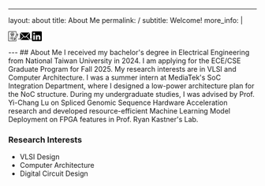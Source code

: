 
---
layout: about
title: About Me
permalink: /
subtitle: Welcome!
more_info: |
  <p>
    <a href="/assets/pdf/Wen_Chieh_Lo_resume.pdf" target="_blank">
      <img src="/assets/img/resume-icon.png" alt="Résumé Icon" style="width: 20px; height: 20px; vertical-align: middle;">
    </a>
    <a href="mailto:jack910817@gmail.com" target="_blank">
      <img src="/assets/img/email-icon.png" alt="Email Icon" style="width: 20px; height: 20px; vertical-align: middle;">
    </a>
    <a href="https://www.linkedin.com/in/laurentlo0817" target="_blank">
      <img src="/assets/img/linkedin-icon.png" alt="LinkedIn Icon" style="width: 20px; height: 20px; vertical-align: middle;">
    </a>
  </p>
---
## About Me
I received my bachelor's degree in Electrical Engineering from National Taiwan University in 2024. I am applying for the ECE/CSE Graduate Program for Fall 2025.
My research interests are in VLSI and Computer Architecture.
I was a summer intern at MediaTek's SoC Integration Department, where I designed a low-power architecture plan for the NoC structure.
During my undergraduate studies, I was advised by Prof. Yi-Chang Lu on Spliced Genomic Sequence Hardware Acceleration research and developed resource-efficient Machine Learning Model Deployment on FPGA features in Prof. Ryan Kastner's Lab.


### Research Interests
* VLSI Design
* Computer Architecture
* Digital Circuit Design
